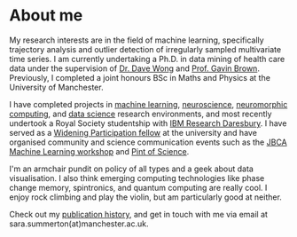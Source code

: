 # About me

My research interests are in the field of machine learning, specifically trajectory analysis and outlier detection of irregularly sampled multivariate time series. I am currently undertaking a Ph.D. in data mining of health care data under the supervision of [Dr. Dave Wong](https://personalpages.manchester.ac.uk/staff/david.wong/) and [Prof. Gavin Brown](http://www.cs.man.ac.uk/~gbrown/). Previously, I completed a joint honours BSc in Maths and Physics at the University of Manchester. 

I have completed projects in [machine learning](https://github.com/sara-es/murmur-mia-physionet2022), [neuroscience](https://lsens.epfl.ch/), [neuromorphic computing](http://apt.cs.manchester.ac.uk/projects/SpiNNaker/), and [data science](https://www.ggdot.org/) research environments, and most recently undertook a Royal Society studentship with [IBM Research Daresbury](http://research.ibm.com/labs/uk/machinelearning.html). I have served as a [Widening Participation fellow](https://www.manchester.ac.uk/discover/social-responsibility/widening-participation/) at the university and have organised community and science communication events such as the [JBCA Machine Learning workshop](https://jbca-machinelearning.github.io/workshop.html) and [Pint of Science](https://pintofscience.co.uk/event/pint-of-physics).

I'm an armchair pundit on policy of all types and a geek about data visualisation. I also think emerging computing technologies like phase change memory, spintronics, and quantum computing are really cool. I enjoy rock climbing and play the violin, but am particularly good at neither.

Check out my [publication history](publications), and get in touch with me via email at sara.summerton(at)manchester.ac.uk.
